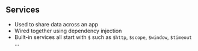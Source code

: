 ##  Services

- Used to share data across an app
- Wired together using dependency injection
- Built-in services all start with `$` such as `$http`, `$scope`, `$window`, `$timeout` ...
